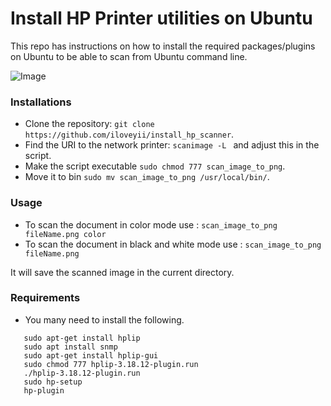 Install HP Printer utilities on Ubuntu
=====================================

This repo has instructions on how to install the required packages/plugins on Ubuntu to be able to scan from Ubuntu command line.

![Image](https://h20386.www2.hp.com/MalaysiaStore/Html/Merch/Images/c05283358_1750x1285.jpg)



### Installations

  * Clone the repository: `git clone https://github.com/iloveyii/install_hp_scanner`.
  * Find the URI to the network printer: `scanimage -L `  and adjust this in the script.
  * Make the script executable `sudo chmod 777 scan_image_to_png`.
  * Move it to bin `sudo mv scan_image_to_png /usr/local/bin/`.
  
  
### Usage
  
  * To scan the document in color mode use : `scan_image_to_png fileName.png color`
  * To scan the document in black and white mode use : `scan_image_to_png fileName.png`
  
  It will save the scanned image in the current directory.
  
### Requirements

   * You many need to install the following.
   
```
   sudo apt-get install hplip
   sudo apt install snmp
   sudo apt-get install hplip-gui
   sudo chmod 777 hplip-3.18.12-plugin.run
   ./hplip-3.18.12-plugin.run
   sudo hp-setup
   hp-plugin
```